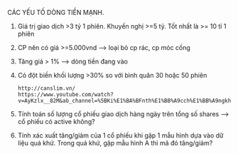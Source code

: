 CÁC YẾU TỐ DÒNG TIỀN MẠNH.
1. Giá trị giao dịch >3 tỷ 1 phiên. Khuyến nghị >=5 tỷ. Tốt nhất là >= 10 tỉ 1 phiên
2. CP nên có giá >=5.000vnd --> loại bỏ cp rác, cp móc cống
3. Tăng giá > 1% --> dòng tiền đang vào
4. Có đột biến khối lượng >30% so với bình quân 30 hoặc 50 phiên

    ```
    http://canslim.vn/
    https://www.youtube.com/watch?v=AyKzlx__82M&ab_channel=%5BKi%E1%BA%BFnth%E1%BB%A9cch%E1%BB%A9ngkho%C3%A1n%5DH%C3%B9ngCanslim
    ```

5. Tính toán số lượng cổ phiếu giao dịch hàng ngày trên tổng số shares --> cổ phiếu có active không?
6. Tính xác xuất tăng/giảm của 1 cổ phiếu khi gặp 1 mẫu hình dựa vào dữ liệu quá khứ. Trong quá khứ, gặp mẫu hình A thì mã đó tăng/giảm?